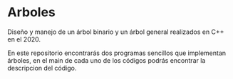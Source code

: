 # Arboles
Diseño y manejo de un árbol binario y un árbol general realizados en C++ en el 2020.

En este repositorio encontrarás dos programas sencillos que implementan árboles,
en el main de cada uno de los códigos podrás encontrar la descripcion del código.
